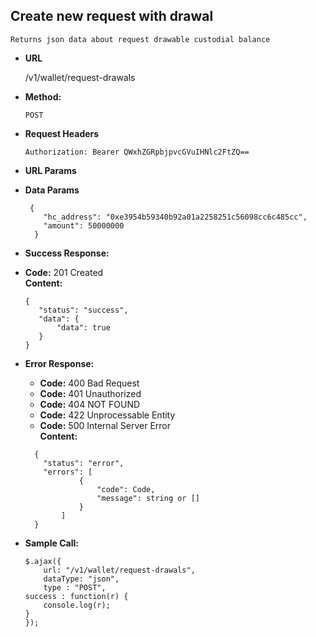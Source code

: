 **Create new request with drawal**
----
    Returns json data about request drawable custodial balance

* **URL**

    /v1/wallet/request-drawals

* **Method:**

    `POST`

*  **Request Headers**

    `Authorization: Bearer QWxhZGRpbjpvcGVuIHNlc2FtZQ==`
    
*  **URL Params**

* **Data Params**

    ```
     {
       	"hc_address": "0xe3954b59340b92a01a2258251c56098cc6c485cc",
       	"amount": 50000000
      }
    ```

* **Success Response:**

* **Code:** 201 Created <br />
**Content:**
    ```
   {
       "status": "success",
       "data": {
           "data": true
       }
   }
    ```

* **Error Response:**

    * **Code:** 400 Bad Request <br />
    * **Code:** 401 Unauthorized <br />
    * **Code:** 404 NOT FOUND<br />
    * **Code:** 422 Unprocessable Entity <br />
    * **Code:** 500 Internal Server Error<br />
      **Content:** 
    ```
      {
        "status": "error",
        "errors": [
                {
                    "code": Code,
                    "message": string or []
                }
            ]
      }
    ```

* **Sample Call:**

    ```
    $.ajax({
        url: "/v1/wallet/request-drawals",
        dataType: "json",
        type : "POST",
    success : function(r) {
        console.log(r);
    }
    });
    ```
